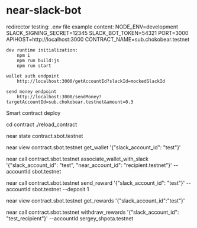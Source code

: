 # near-slack-bot


redirector testing:
    .env file example content:
        NODE_ENV=development
        SLACK_SIGNING_SECRET=12345
        SLACK_BOT_TOKEN=54321
        PORT=3000
        APIHOST=http://localhost:3000
        CONTRACT_NAME=sub.chokobear.testnet

    dev runtime initialization:
        npm i
        npm run build:js
        npm run start

    wallet auth endpoint
        http://localhost:3000/getAccountId?slackId=mockedSlackId

    send money endpoint
        http://localhost:3000/sendMoney?targetAccountId=sub.chokobear.testnet&amount=0.3


Smart contract deploy

cd contract
./reload_contract <AccountId> <ParentAccountId>

near state contract.sbot.testnet

near view contract.sbot.testnet get_wallet '{"slack_account_id": "test"}'

near call contract.sbot.testnet associate_wallet_with_slack '{"slack_account_id": "test", "near_account_id": "recipient.testnet"}' --accountId sbot.testnet

near call contract.sbot.testnet send_reward '{"slack_account_id": "test"}' --accountId sbot.testnet --deposit 1

near view contract.sbot.testnet get_rewards '{"slack_account_id":"test"}'

near call contract.sbot.testnet withdraw_rewards '{"slack_account_id": "test_recipient"}' --accountId sergey_shpota.testnet 